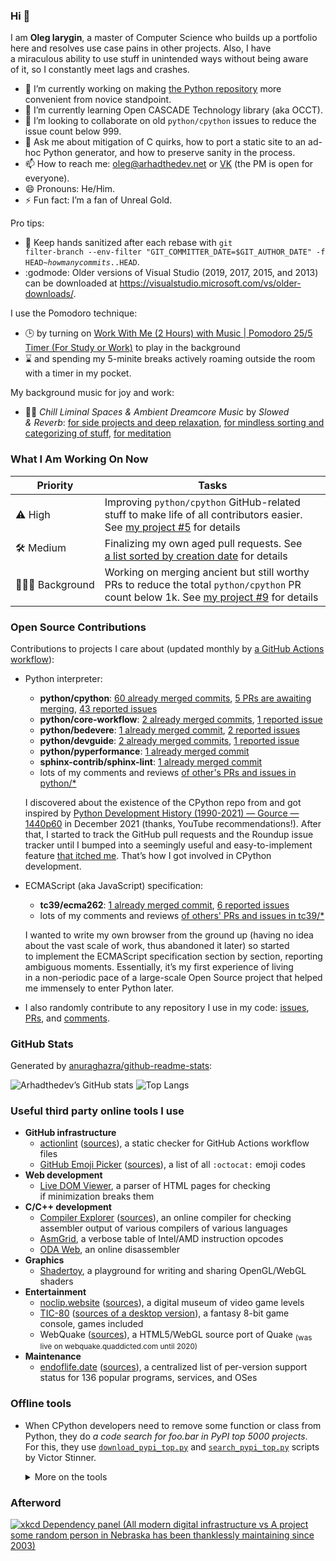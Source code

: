 ### Hi 👋

I am **Oleg Iarygin**, a master of Computer Science who builds up a portfolio
here and resolves use case pains in other projects. Also, I have a miraculous
ability to use stuff in unintended ways without being aware of it, so I
constantly meet lags and crashes.

- 🔭 I’m currently working on making [the Python repository](https://github.com/python/cpython) more convenient from novice standpoint.
- 🌱 I’m currently learning Open CASCADE Technology library (aka OCCT).
- 👯 I’m looking to collaborate on old `python/cpython` issues to reduce the issue count below 999.
- 💬 Ask me about mitigation of C quirks, how to port a static site to an ad-hoc
Python generator, and how to preserve sanity in the process.
- 📫 How to reach me:
  oleg@arhadthedev.net or
  [VK](https://vk.com/arhadthedev) (the PM is open for everyone).
- 😄 Pronouns: He/Him.
- ⚡ Fun fact: I’m a fan of Unreal Gold.

Pro tips:

- 🧼 Keep hands sanitized after each rebase with
<code>git filter-branch --env-filter "GIT_COMMITTER_DATE=$GIT_AUTHOR_DATE" -f HEAD~*howmanycommits*..HEAD</code>.
- :godmode: Older versions of Visual Studio (2019, 2017, 2015, and 2013) can be downloaded at <https://visualstudio.microsoft.com/vs/older-downloads/>.

I use the Pomodoro technique:

- 🕒 by turning on [Work With Me (2 Hours) with Music | Pomodoro 25/5 Timer (For Study or Work)](https://www.youtube.com/watch?v=7izHQ7Ojt-s) to play in the background
- ⌛ and spending my 5-minite breaks actively roaming outside the room with a timer in my pocket.

My background music for joy and work:

- 💼🎶 *Chill Liminal Spaces & Ambient Dreamcore Music* by *Slowed & Reverb*: [for side projects and deep relaxation](https://www.youtube.com/watch?v=hB7m7uTTm-E), [for mindless sorting and categorizing of stuff](https://www.youtube.com/watch?v=jJIL1PcK3s0), [for meditation](https://www.youtube.com/watch?v=gyQHjCPsnh8)

### What I Am Working On Now

| Priority | Tasks |
| --- | --- |
| ⚠ High | Improving `python/cpython` GitHub-related stuff to make life of all contributors easier. See [my project #5](https://github.com/users/arhadthedev/projects/5/views/5) for details |
| 🛠️ Medium | Finalizing my own aged pull requests. See [a list sorted by creation date](https://github.com/search?q=state%3Aopen+author%3Aarhadthedev+sort%3Acreated-asc&type=pullrequests) for details |
| 🧘🏼‍♀️ Background | Working on merging ancient but still worthy PRs to reduce the total `python/cpython` PR count below 1k. See [my project #9](https://github.com/users/arhadthedev/projects/9/views/2) for details |

### Open Source Contributions 

Contributions to projects I care about (updated monthly by [a GitHub Actions workflow](https://github.com/arhadthedev/arhadthedev/blob/main/.github/workflows/update.yml)):

- Python interpreter:
  - **python/cpython**: [60 already merged commits](https://github.com/python/cpython/commits?author=arhadthedev), [5 PRs are awaiting merging](https://github.com/python/cpython/pulls/arhadthedev), [43 reported issues](https://github.com/python/cpython/issues?q=is%3Aissue+author%3Aarhadthedev)
  - **python/core-workflow**: [2 already merged commits](https://github.com/python/core-workflow/commits?author=arhadthedev), [1 reported issue](https://github.com/python/core-workflow/issues?q=is%3Aissue+author%3Aarhadthedev)
  - **python/bedevere**: [1 already merged commit](https://github.com/python/bedevere/commits?author=arhadthedev), [2 reported issues](https://github.com/python/bedevere/issues?q=is%3Aissue+author%3Aarhadthedev)
  - **python/devguide**: [2 already merged commits](https://github.com/python/devguide/commits?author=arhadthedev), [1 reported issue](https://github.com/python/devguide/issues?q=is%3Aissue+author%3Aarhadthedev)
  - **python/pyperformance**: [1 already merged commit](https://github.com/python/pyperformance/commits?author=arhadthedev)
  - **sphinx-contrib/sphinx-lint**: [1 already merged commit](https://github.com/sphinx-contrib/sphinx-lint/commits?author=arhadthedev)
  - lots of my comments and reviews [of other's PRs and issues in python/\*](https://github.com/search?q=commenter%3Aarhadthedev+-author%3Aarhadthedev+org%3Apython)

   I discovered about the existence of the CPython repo from and got inspired by [Python Development History (1990-2021) — Gource — 1440p60](https://www.youtube.com/watch?v=4kIJOoYAw94) in December 2021 (thanks, YouTube recommendations!). After that, I started to track the GitHub pull requests and the Roundup issue tracker until I bumped into a seemingly useful and easy-to-implement feature [that itched me](https://bugs.python.org/issue15500#msg410896). That’s how I got involved in CPython development.

- ECMAScript (aka JavaScript) specification:
  - **tc39/ecma262**: [1 already merged commit](https://github.com/tc39/ecma262/commits?author=arhadthedev), [6 reported issues](https://github.com/tc39/ecma262/issues?q=is%3Aissue+author%3Aarhadthedev)
  - lots of my comments and reviews [of others' PRs and issues in tc39/\*](https://github.com/search?q=commenter%3Aarhadthedev+-author%3Aarhadthedev+org%3Atc39)

  I wanted to write my own browser from the ground up (having no idea about the vast scale of work, thus abandoned it later) so started to implement the ECMAScript specification section by section, reporting ambiguous moments. Essentially, it’s my first experience of living in a non-periodic pace of a large-scale Open Source project that helped me immensely to enter Python later.

- I also randomly contribute to any repository I use in my code: [issues](https://github.com/search?p=1&q=author%3Aarhadthedev+-org%3Apython+-org%3Atc39+-org%3Aarhadthedev+is%3Aissue), [PRs](https://github.com/search?q=author%3Aarhadthedev+-org%3Apython+-org%3Atc39+-org%3Aarhadthedev+is%3Apr), and [comments](https://github.com/search?q=commenter%3Aarhadthedev+-author%3Aarhadthedev+-org%3Apython+-org%3Atc39+-org%3Aarhadthedev).


### GitHub Stats

Generated by [anuraghazra/github-readme-stats](https://github.com/anuraghazra/github-readme-stats):

![Arhadthedev’s GitHub stats](https://github-readme-stats.zohan.tech/api?username=arhadthedev&show_icons=true)
![Top Langs](https://github-readme-stats.zohan.tech/api/top-langs/?username=arhadthedev&layout=compact&exclude_repo=qt-4.3.5,unrealwiki-offline-20080405,uttexture-20140808,beyondunreal-wiki-20161217)


### Useful third party online tools I use

- **GitHub infrastructure**
  - [actionlint](https://rhysd.github.io/actionlint/) ([sources](https://github.com/rhysd/actionlint)), a static checker for GitHub Actions workflow files
  - [GitHub Emoji Picker](https://github-emoji-picker.rickstaa.dev/) ([sources](https://github.com/rickstaa/github-emoji-picker)), a list of all `:octocat:` emoji codes
- **Web development**
  - [Live DOM Viewer](https://software.hixie.ch/utilities/js/live-dom-viewer/), a parser of HTML pages for checking if minimization breaks them
- **C/C++ development**
  - [Compiler Explorer](https://gcc.godbolt.org/) ([sources](https://github.com/compiler-explorer/compiler-explorer)), an online compiler for checking assembler output of various compilers of various languages
  - [AsmGrid](https://asmjit.com/asmgrid/), a verbose table of Intel/AMD instruction opcodes
  - [ODA Web](https://onlinedisassembler.com/odaweb/), an online disassembler
- **Graphics**
  - [Shadertoy](https://www.shadertoy.com/), a playground for writing and sharing OpenGL/WebGL shaders
- **Entertainment**
  - [noclip.website](https://noclip.website) ([sources](https://github.com/magcius/noclip.website)), a digital museum of video game levels
  - [TIC-80](https://tic80.com/play) ([sources of a desktop version](https://github.com/nesbox/TIC-80)), a fantasy 8-bit game console, games included
  - WebQuake ([sources](https://github.com/Triang3l/WebQuake)), a HTML5/WebGL source port of Quake <sub>(was live on webquake.quaddicted.com until 2020)</sub>
- **Maintenance**
  - [endoflife.date](https://endoflife.date/) ([sources](https://github.com/endoflife-date/endoflife.date)), a centralized list of per-version support status for 136 popular programs, services, and OSes

### Offline tools

- When CPython developers need to remove some function or class from Python, they do *a code search for foo.bar in PyPI top 5000 projects*. For this, they use [`download_pypi_top.py`](https://github.com/vstinner/misc/blob/main/cpython/download_pypi_top.py) and [`search_pypi_top.py`](https://github.com/vstinner/misc/blob/main/cpython/search_pypi_top.py) scripts by Victor Stinner.

   <details><summary>More on the tools</summary>

   How to setup and use: *[How to search 5,000 Python projects](https://dev.to/hugovk/how-to-search-5000-python-projects-31gk)* by Hugo van Kemenade.
  
   ```text
   $ python download_pypi_top.py --help

   usage: download_pypi_top.py [-h] DIRECTORY [COUNT]

   Download the source code of PyPI top projects.

   positional arguments:
     DIRECTORY   Destination directory
     COUNT       Only download the top COUNT projects

   options:
     -h, --help  show this help message and exit
   ```

   Discovered via <https://www.mail-archive.com/python-dev@python.org/msg114613.html>.
  
   ```text
   usage: search_pypi_top.py [-h] [-o FILENAME] [--text] [-v] [-q] [--cython]
                             PYPI_DIRECTORY REGEX

   Code search in the source code of PyPI top projects.

   positional arguments:
     PYPI_DIRECTORY        PyPI local directory
     REGEX                 Regex to search

   options:
     -h, --help            show this help message and exit
     -o FILENAME, --output FILENAME
                        Output filename
     --text                Process a binary file as if it were text
     -v, --verbose         Verbose mode (ex: log ignored files)
     -q, --quiet           Quiet mode (ex: don't log proceed files)
     --cython              Search also in code generated by Cython
   ```

   Discovered via <https://github.com/python/cpython/pull/99285#pullrequestreview-1186015484>.

   </details>
   
### Afterword

[![xkcd Dependency panel (All modern digital infrastructure vs A project some random person in Nebraska has been thanklessly maintaining since 2003)](https://imgs.xkcd.com/comics/dependency.png)](https://xkcd.com/2347/)
